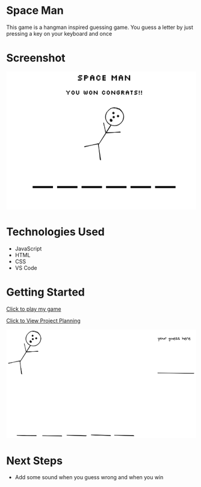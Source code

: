# Space Man
This game is a hangman inspired guessing game.
You guess a letter by just pressing a key on your keyboard and once

# Screenshot

 ![](/planing/finalgame.png)

# Technologies Used

- JavaScript
- HTML
- CSS
- VS Code

# Getting Started

[Click to play my game](https://adammetzinger.github.io/SpaceMann/)

[Click to View Project Planning](/planing/Psudo%20code.rtf)

![](planing/wireframe.png)



# Next Steps

- Add some sound when you guess wrong and when you win
 